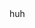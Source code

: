 <!DOCTYPE html>
<html>
  <head>
    <meta charset="UTF-8">
    <title>Antonio Mendoza</title>
  </head>
  <body>
	huh
  </body>
